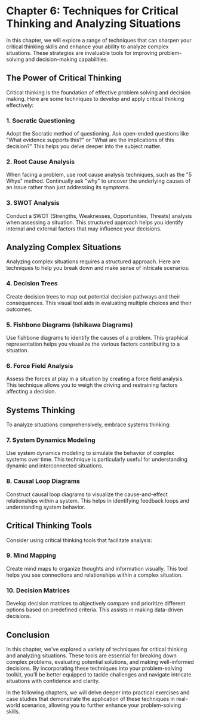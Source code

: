 Chapter 6: Techniques for Critical Thinking and Analyzing Situations
====================================================================

In this chapter, we will explore a range of techniques that can sharpen your critical thinking skills and enhance your ability to analyze complex situations. These strategies are invaluable tools for improving problem-solving and decision-making capabilities.

The Power of Critical Thinking
------------------------------

Critical thinking is the foundation of effective problem solving and decision making. Here are some techniques to develop and apply critical thinking effectively:

### 1. **Socratic Questioning**

Adopt the Socratic method of questioning. Ask open-ended questions like "What evidence supports this?" or "What are the implications of this decision?" This helps you delve deeper into the subject matter.

### 2. **Root Cause Analysis**

When facing a problem, use root cause analysis techniques, such as the "5 Whys" method. Continually ask "why" to uncover the underlying causes of an issue rather than just addressing its symptoms.

### 3. **SWOT Analysis**

Conduct a SWOT (Strengths, Weaknesses, Opportunities, Threats) analysis when assessing a situation. This structured approach helps you identify internal and external factors that may influence your decisions.

Analyzing Complex Situations
----------------------------

Analyzing complex situations requires a structured approach. Here are techniques to help you break down and make sense of intricate scenarios:

### 4. **Decision Trees**

Create decision trees to map out potential decision pathways and their consequences. This visual tool aids in evaluating multiple choices and their outcomes.

### 5. **Fishbone Diagrams (Ishikawa Diagrams)**

Use fishbone diagrams to identify the causes of a problem. This graphical representation helps you visualize the various factors contributing to a situation.

### 6. **Force Field Analysis**

Assess the forces at play in a situation by creating a force field analysis. This technique allows you to weigh the driving and restraining factors affecting a decision.

Systems Thinking
----------------

To analyze situations comprehensively, embrace systems thinking:

### 7. **System Dynamics Modeling**

Use system dynamics modeling to simulate the behavior of complex systems over time. This technique is particularly useful for understanding dynamic and interconnected situations.

### 8. **Causal Loop Diagrams**

Construct causal loop diagrams to visualize the cause-and-effect relationships within a system. This helps in identifying feedback loops and understanding system behavior.

Critical Thinking Tools
-----------------------

Consider using critical thinking tools that facilitate analysis:

### 9. **Mind Mapping**

Create mind maps to organize thoughts and information visually. This tool helps you see connections and relationships within a complex situation.

### 10. **Decision Matrices**

Develop decision matrices to objectively compare and prioritize different options based on predefined criteria. This assists in making data-driven decisions.

Conclusion
----------

In this chapter, we've explored a variety of techniques for critical thinking and analyzing situations. These tools are essential for breaking down complex problems, evaluating potential solutions, and making well-informed decisions. By incorporating these techniques into your problem-solving toolkit, you'll be better equipped to tackle challenges and navigate intricate situations with confidence and clarity.

In the following chapters, we will delve deeper into practical exercises and case studies that demonstrate the application of these techniques in real-world scenarios, allowing you to further enhance your problem-solving skills.
